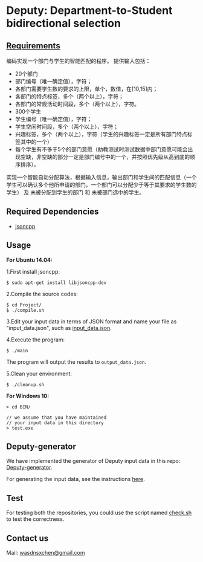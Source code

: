 # Deputy: Department-to-Student bidirectional selection

## [Requirements](http://www.cnblogs.com/easteast/p/7604534.html)

编码实现一个部门与学生的智能匹配的程序。
提供输入包括：

- 20个部门
- 部门编号（唯一确定值），字符；
- 各部门需要学生数的要求的上限，单个，数值，在[10,15]内；
- 各部门的特点标签，多个（两个以上），字符；
- 各部门的常规活动时间段，多个（两个以上），字符。
- 300个学生
- 学生编号（唯一确定值），字符；
- 学生空闲时间段，多个（两个以上），字符；
- 兴趣标签，多个（两个以上），字符（学生的兴趣标签一定是所有部门特点标签其中的一个）
- 每个学生有不多于5个的部门意愿（助教测试时测试数据中部门意愿可能会出现空缺，非空缺的部分一定是部门编号中的一个，并按照优先级从高到底的顺序排序）。

实现一个智能自动分配算法，根据输入信息，输出部门和学生间的匹配信息（一个学生可以确认多个他所申请的部门，一个部门可以分配少于等于其要求的学生数的学生） 及 未被分配到学生的部门 和 未被部门选中的学生。

## Required Dependencies

- [jsoncpp](https://github.com/open-source-parsers/jsoncpp)

## Usage

**For Ubuntu 14.04:**

1.First install jsoncpp:

```
$ sudo apt-get install libjsoncpp-dev
```

2.Compile the source codes:

```
$ cd Project/
$ ./compile.sh
```

3.Edit your input data in terms of JSON format and name your file as "input_data.json", such as [input_data.json](https://github.com/Wasdns/Deputy/blob/master/Project/test/input_data.json).

4.Execute the program:

```
$ ./main
```

The program will output the results to `output_data.json`.

5.Clean your environment:

```
$ ./cleanup.sh
```

**For Windows 10:**

```
> cd BIN/

// we assume that you have maintained 
// your input data in this directory
> test.exe
```

## Deputy-generator

We have implemented the generator of Deputy input data in this repo: 
[Deputy-generator](https://github.com/Wasdns/Deputy-generator).

For generating the input data, see the instructions 
[here](https://github.com/Wasdns/Deputy-generator/blob/master/README.md#usage).

## Test

For testing both the repositories, you could use the script named 
[check.sh](https://github.com/Wasdns/Deputy/blob/master/check.sh) to test the
correctness.

## Contact us

Mail: wasdnsxchen@gmail.com
